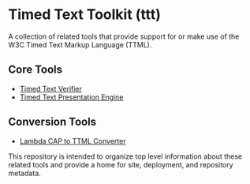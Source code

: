 # Timed Text Toolkit (ttt)

A collection of related tools that provide support for or make use of the W3C Timed Text Markup Language (TTML).

## Core Tools

- [Timed Text Verifier](https://github.com/skynavga/ttv)
- [Timed Text Presentation Engine](https://github.com/skynavga/ttpe)

## Conversion Tools

- [Lambda CAP to TTML Converter](https://github.com/skynavga/cap2tt)

This repository is intended to organize top level information about these related tools and provide a home for site, deployment, and repository metadata.
